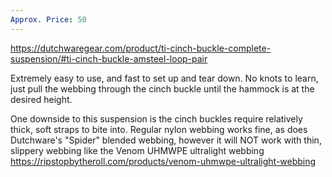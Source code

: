 ```yaml
---
Approx. Price: 50
---
```

https://dutchwaregear.com/product/ti-cinch-buckle-complete-suspension/#ti-cinch-buckle-amsteel-loop-pair

Extremely easy to use, and fast to set up and tear down. No knots to learn, just pull the webbing through the cinch buckle until the hammock is at the desired height.

One downside to this suspension is the cinch buckles require relatively thick, soft straps to bite into. Regular nylon webbing works fine, as does Dutchware's "Spider" blended webbing, however it will NOT work with thin, slippery webbing like the Venom UHMWPE ultralight webbing https://ripstopbytheroll.com/products/venom-uhmwpe-ultralight-webbing